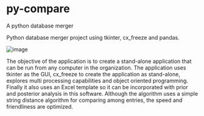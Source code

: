 # py-compare
A python database merger

Python database merger project using tkinter, cx_freeze and pandas. 

![image](https://user-images.githubusercontent.com/19597283/52545532-2b7d2480-2d86-11e9-9dfd-5a85d04e79a6.png)
 
The objective of the application is to create a stand-alone application that can be run from any computer in the organization. 
The application uses tkinter as the GUI, cx_freeze to create the application as stand-alone, explores multi processing capabilities and object oriented programming. Finally it also uses an Excel template so it can be incorporated with prior and posterior analysis in this software.
Although the algorithm uses a simple string distance algorithm for comparing among entries, the speed and friendliness are optimized.
